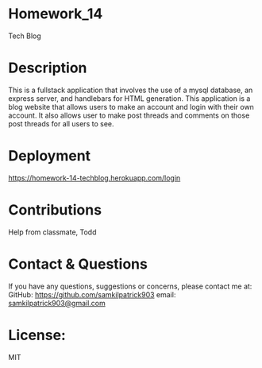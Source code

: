 # Homework_14
Tech Blog

# Description

This is a fullstack application that involves the use of a mysql database, an express server, and handlebars for HTML generation. This application is a blog website that allows users to make an account and login with their own account. It also allows user to make post threads and comments on those post threads for all users to see. 

# Deployment

https://homework-14-techblog.herokuapp.com/login

# Contributions 

Help from classmate, Todd

# Contact & Questions
If you have any questions, suggestions or concerns, please contact me at:
GitHub:
https://github.com/samkilpatrick903
email:
samkilpatrick903@gmail.com


# License:
MIT



